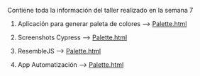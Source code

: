 Contiene toda la información del taller realizado en la semana 7

1. Aplicación para generar paleta de colores --> <a href="http://htmlpreview.github.io?https://github.com/remedrano/talleresPruebas/blob/master/Taller7/app_paleta_colores/palette.html" target="_blank"> Palette.html </a>

2. Screenshots Cypress --> <a href="http://htmlpreview.github.io?https://github.com/remedrano/talleresPruebas/blob/master/Taller7/app_paleta_colores/palette.html" target="_blank"> Palette.html </a>

3. ResembleJS --> <a href="http://htmlpreview.github.io?https://github.com/remedrano/talleresPruebas/blob/master/Taller7/app_paleta_colores/palette.html" target="_blank"> Palette.html </a>

4. App Automatización --> <a href="http://htmlpreview.github.io?https://github.com/remedrano/talleresPruebas/blob/master/Taller7/app_paleta_colores/palette.html" target="_blank"> Palette.html </a>


